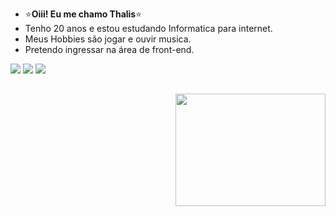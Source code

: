 -  ⭐**Oiii! Eu me chamo Thalis**⭐
-  Tenho 20 anos e estou estudando Informatica para internet.
-  Meus Hobbies são jogar e ouvir musica.
-  Pretendo ingressar na área de front-end.

  
<div> 
  <a href="https://www.instagram.com/thalisf33/" target="_blank"><img src="https://img.shields.io/badge/-Instagram-%23E4405F?style=for-the-badge&logo=instagram&logoColor=white" target="_blank"></a>
  <a href="https://discord.com/invite/TeSHHD4Q" target="_blank"><img src="https://img.shields.io/badge/Discord-7289DA?style=for-the-badge&logo=discord&logoColor=white" target="_blank"></a> 
  <a href= ""><img src="https://img.shields.io/badge/WhatsApp-25D366?style=for-the-badge&logo=whatsapp&logoColor=white" target="_blank"></a> 
</div>

##


<img align="right" alt="" height="180" width="240" src="https://cdn.discordapp.com/attachments/1129969479212875776/1279431781401231400/5eeea355389655.59822ff824b72.gif?ex=66d46b33&is=66d319b3&hm=d3b2fba9776e59c024919fcb831243a35bc600b0aa98b357687dfbb344f3b4a4&">
